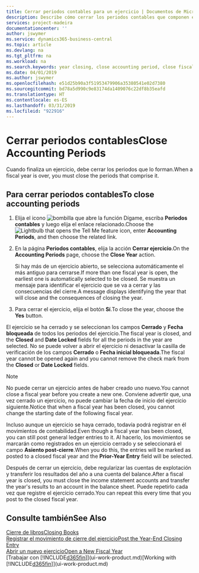 ```yaml
---
title: Cerrar periodos contables para un ejercicio | Documentos de Microsoft
description: Describe cómo cerrar los periodos contables que componen el ejercicio.
services: project-madeira
documentationcenter: ''
author: jswymer
ms.service: dynamics365-business-central
ms.topic: article
ms.devlang: na
ms.tgt_pltfrm: na
ms.workload: na
ms.search.keywords: year closing, close accounting period, close fiscal year, bank account detailed trial balance
ms.date: 04/01/2019
ms.author: jswymer
ms.openlocfilehash: e51d25b90a3f51953479906a35380541e02d7380
ms.sourcegitcommit: bd78a5d990c9e83174da1409076c22df8b35eafd
ms.translationtype: HT
ms.contentlocale: es-ES
ms.lasthandoff: 03/31/2019
ms.locfileid: "922916"
---
```

# <a name="close-accounting-periods"></a><span data-ttu-id="696af-103">Cerrar periodos contables</span><span class="sxs-lookup"><span data-stu-id="696af-103">Close Accounting Periods</span></span>
<span data-ttu-id="696af-104">Cuando finaliza un ejercicio, debe cerrar los periodos que lo forman.</span><span class="sxs-lookup"><span data-stu-id="696af-104">When a fiscal year is over, you must close the periods that comprise it.</span></span>

## <a name="to-close-accounting-periods"></a><span data-ttu-id="696af-105">Para cerrar periodos contables</span><span class="sxs-lookup"><span data-stu-id="696af-105">To close accounting periods</span></span>
1. <span data-ttu-id="696af-106">Elija el icono ![bombilla que abre la función Dígame](media/ui-search/search_small.png "Dígame que desea hacer"), escriba **Periodos contables** y luego elija el enlace relacionado.</span><span class="sxs-lookup"><span data-stu-id="696af-106">Choose the ![Lightbulb that opens the Tell Me feature](media/ui-search/search_small.png "Tell me what you want to do") icon, enter **Accounting Periods**, and then choose the related link.</span></span>
2. <span data-ttu-id="696af-107">En la página **Periodos contables**, elija la acción **Cerrar ejercicio**.</span><span class="sxs-lookup"><span data-stu-id="696af-107">On the **Accounting Periods** page, choose the **Close Year** action.</span></span>

    <span data-ttu-id="696af-108">Si hay más de un ejercicio abierto, se selecciona automáticamente el más antiguo para cerrarse.</span><span class="sxs-lookup"><span data-stu-id="696af-108">If more than one fiscal year is open, the earliest one is automatically selected to be closed.</span></span> <span data-ttu-id="696af-109">Se muestra un mensaje para identificar el ejercicio que se va a cerrar y las consecuencias del cierre.</span><span class="sxs-lookup"><span data-stu-id="696af-109">A message displays identifying the year that will close and the consequences of closing the year.</span></span>
3. <span data-ttu-id="696af-110">Para cerrar el ejercicio, elija el botón **Sí**.</span><span class="sxs-lookup"><span data-stu-id="696af-110">To close the year, choose the **Yes** button.</span></span>

<span data-ttu-id="696af-111">El ejercicio se ha cerrado y se seleccionan los campos **Cerrado** y **Fecha bloqueada** de todos los periodos del ejercicio.</span><span class="sxs-lookup"><span data-stu-id="696af-111">The fiscal year is closed, and the **Closed** and **Date Locked** fields for all the periods in the year are selected.</span></span> <span data-ttu-id="696af-112">No se puede volver a abrir el ejercicio ni desactivar la casilla de verificación de los campos **Cerrado** o **Fecha inicial bloqueada**.</span><span class="sxs-lookup"><span data-stu-id="696af-112">The fiscal year cannot be opened again and you cannot remove the check mark from the **Closed** or **Date Locked** fields.</span></span>

> [!NOTE]  
>   <span data-ttu-id="696af-113">No puede cerrar un ejercicio antes de haber creado uno nuevo.</span><span class="sxs-lookup"><span data-stu-id="696af-113">You cannot close a fiscal year before you create a new one.</span></span> <span data-ttu-id="696af-114">Conviene advertir que, una vez cerrado un ejercicio, no puede cambiar la fecha de inicio del ejercicio siguiente.</span><span class="sxs-lookup"><span data-stu-id="696af-114">Notice that when a fiscal year has been closed, you cannot change the starting date of the following fiscal year.</span></span>

<span data-ttu-id="696af-115">Incluso aunque un ejercicio se haya cerrado, todavía podrá registrar en él movimientos de contabilidad.</span><span class="sxs-lookup"><span data-stu-id="696af-115">Even though a fiscal year has been closed, you can still post general ledger entries to it.</span></span> <span data-ttu-id="696af-116">Al hacerlo, los movimientos se marcarán como registrados en un ejercicio cerrado y se seleccionará el campo **Asiento post-cierre**.</span><span class="sxs-lookup"><span data-stu-id="696af-116">When you do this, the entries will be marked as posted to a closed fiscal year and the **Prior-Year Entry** field will be selected.</span></span>

<span data-ttu-id="696af-117">Después de cerrar un ejercicio, debe regularizar las cuentas de explotación y transferir los resultados del año a una cuenta del balance.</span><span class="sxs-lookup"><span data-stu-id="696af-117">After a fiscal year is closed, you must close the income statement accounts and transfer the year's results to an account in the balance sheet.</span></span> <span data-ttu-id="696af-118">Puede repetirlo cada vez que registre el ejercicio cerrado.</span><span class="sxs-lookup"><span data-stu-id="696af-118">You can repeat this every time that you post to the closed fiscal year.</span></span>

## <a name="see-also"></a><span data-ttu-id="696af-119">Consulte también</span><span class="sxs-lookup"><span data-stu-id="696af-119">See Also</span></span>
[<span data-ttu-id="696af-120">Cierre de libros</span><span class="sxs-lookup"><span data-stu-id="696af-120">Closing Books</span></span>](year-close-books.md)  
[<span data-ttu-id="696af-121">Registrar el movimiento de cierre del ejercicio</span><span class="sxs-lookup"><span data-stu-id="696af-121">Post the Year-End Closing Entry</span></span>](year-how-post-year-end-close-entry.md)  
[<span data-ttu-id="696af-122">Abrir un nuevo ejercicio</span><span class="sxs-lookup"><span data-stu-id="696af-122">Open a New Fiscal Year</span></span>](finance-how-open-new-fiscal-year.md)  
<span data-ttu-id="696af-123">[Trabajar con [!INCLUDE[d365fin](includes/d365fin_md.md)]](ui-work-product.md)</span><span class="sxs-lookup"><span data-stu-id="696af-123">[Working with [!INCLUDE[d365fin](includes/d365fin_md.md)]](ui-work-product.md)</span></span>
